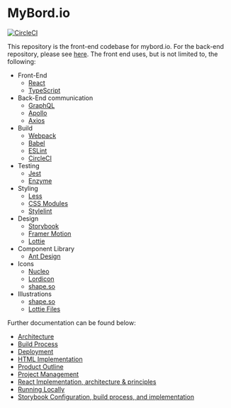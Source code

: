 # MyBord.io

[![CircleCI](https://circleci.com/gh/jimmy-e/mybord.svg?style=svg)](https://circleci.com/gh/jimmy-e/mybord)

This repository is the front-end codebase for mybord.io. For the back-end repository, please see
[here](https://github.com/jimmy-e/mybord-server). The front end uses, but is not limited to,
the following:

  * Front-End
    * [React](https://reactjs.org)
    * [TypeScript](https://www.typescriptlang.org)
  * Back-End communication
    * [GraphQL](https://graphql.org/)
    * [Apollo](https://www.apollographql.com/)
    * [Axios](https://github.com/axios/axios)
  * Build  
    * [Webpack](https://webpack.js.org)
    * [Babel](https://babeljs.io)
    * [ESLint](https://eslint.org)
    * [CircleCI](https://circleci.com)
  * Testing  
    * [Jest](https://jestjs.io)
    * [Enzyme](https://airbnb.io/enzyme/)
  * Styling
    * [Less](http://lesscss.org/)
    * [CSS Modules](https://github.com/css-modules/css-modules)
    * [Stylelint](https://stylelint.io/)
  * Design
    * [Storybook](https://storybook.js.org)
    * [Framer Motion](https://www.framer.com/motion/)
    * [Lottie](https://airbnb.io/lottie/#/)
  * Component Library  
    * [Ant Design](https://ant.design/)
  * Icons  
    * [Nucleo](https://nucleoapp.com/)
    * [Lordicon](https://lordicon.com/)
    * [shape.so](https://shape.so/)
  * Illustrations
    * [shape.so](https://shape.so/)
    * [Lottie Files](https://lottiefiles.com/)

Further documentation can be found below:

  * [Architecture](https://github.com/jimmy-e/mybord/tree/master/docs/architecture.md)
  * [Build Process](https://github.com/jimmy-e/mybord/tree/master/docs/build.md)
  * [Deployment](https://github.com/jimmy-e/mybord/tree/master/docs/deployment.md)
  * [HTML Implementation](https://github.com/jimmy-e/mybord/tree/master/docs/html.md)
  * [Product Outline](https://github.com/jimmy-e/mybord/tree/master/docs/productOutline.md)
  * [Project Management](https://github.com/jimmy-e/mybord/tree/master/docs/projectManagement.md)
  * [React Implementation, architecture & principles](https://github.com/jimmy-e/mybord/tree/master/docs/react.md)
  * [Running Locally](https://github.com/jimmy-e/mybord/tree/master/docs/runningLocally.md)
  * [Storybook Configuration, build process, and implementation](https://github.com/jimmy-e/mybord/tree/master/docs/storybook.md)
